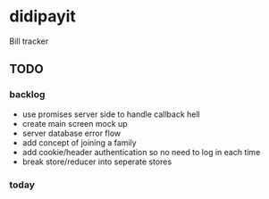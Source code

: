# didipayit
Bill tracker

## TODO

### backlog
* use promises server side to handle callback hell
* create main screen mock up
* server database error flow
* add concept of joining a family
* add cookie/header authentication so no need to log in each time
* break store/reducer into seperate stores

### today
